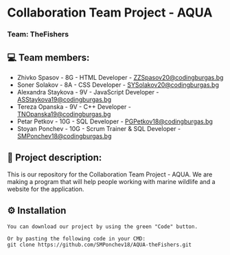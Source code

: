 # Collaboration Team Project - AQUA

### Team: TheFishers

## 💻 Team members:
* Zhivko Spasov - 8G - HTML Developer - ZZSpasov20@codingburgas.bg
* Soner Solakov - 8A - CSS Developer - SYSolakov20@codingburgas.bg
* Alexandra Staykova - 9V - JavaScript Developer - ASStaykova19@codingburgas.bg
* Tereza Opanska - 9V - C++ Developer - TNOpanska19@codingburgas.bg
* Petar Petkov - 10G - SQL Developer - PGPetkov18@codingburgas.bg
* Stoyan Ponchev - 10G - Scrum Trainer & SQL Developer - SMPonchev18@codingburgas.bg

## 📖 Project description:
This is our repository for the Collaboration Team Project - AQUA. We are making a program that will help people working with marine wildlife and a website for the application.

## ⚙️ Installation
```
You can download our project by using the green "Code" button.

Or by pasting the following code in your CMD:
git clone https://github.com/SMPonchev18/AQUA-theFishers.git
```
